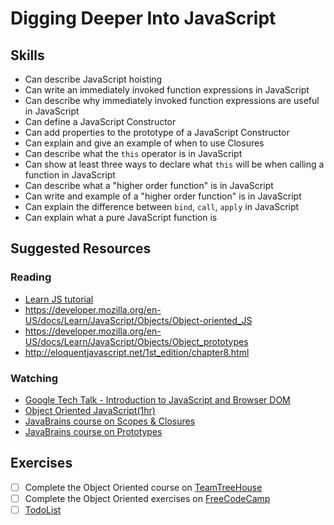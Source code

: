 # Digging Deeper Into JavaScript

## Skills

- Can describe JavaScript hoisting
- Can write an immediately invoked function expressions in JavaScript
- Can describe why immediately invoked function expressions are useful in JavaScript
- Can define a JavaScript Constructor
- Can add properties to the prototype of a JavaScript Constructor
- Can explain and give an example of when to use Closures
- Can describe what the `this` operator is in JavaScript
- Can show at least three ways to declare what `this` will be when calling a function in JavaScript
- Can describe what a "higher order function" is in JavaScript
- Can write and example of a "higher order function" is in JavaScript
- Can explain the difference between `bind`, `call`, `apply` in JavaScript
- Can explain what a pure JavaScript function is

## Suggested Resources

### Reading

- [Learn JS tutorial](https://www.learn-js.org/en/Object_Oriented_JavaScript)
- https://developer.mozilla.org/en-US/docs/Learn/JavaScript/Objects/Object-oriented_JS
- https://developer.mozilla.org/en-US/docs/Learn/JavaScript/Objects/Object_prototypes
- http://eloquentjavascript.net/1st_edition/chapter8.html

### Watching

- [Google Tech Talk - Introduction to JavaScript and Browser DOM](https://www.youtube.com/watch?v=ljNi8nS5TtQ)
- [Object Oriented JavaScript(1hr)](https://www.youtube.com/watch?v=O8wwnhdkPE4)
- [JavaBrains course on Scopes & Closures](https://javabrains.io/courses/corejs_scopesclosures)
- [JavaBrains course on Prototypes](https://javabrains.io/courses/corejs_objectsprototypes)

## Exercises

- [ ] Complete the Object Oriented course on [TeamTreeHouse](https://teamtreehouse.com/library/objectoriented-javascript)
- [ ] Complete the Object Oriented exercises on [FreeCodeCamp](https://www.freecodecamp.com/challenges/declare-javascript-objects-as-variables)
- [ ] [TodoList](./exercises/Todo-List.md)
